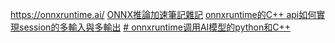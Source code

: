 https://onnxruntime.ai/
[ONNX推論加速筆記雜記](https://zhuanlan.zhihu.com/p/524023964)
[onnxruntime的C++ api如何實現session的多輸入與多輸出](https://www.zhihu.com/question/433596395/answer/2276835996)
[# onnxruntime调用AI模型的python和C++](https://blog.csdn.net/XCCCCZ/article/details/110356437)